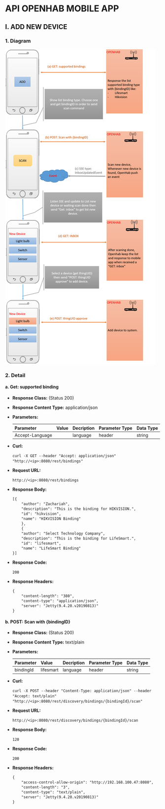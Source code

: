 # API OPENHAB MOBILE APP
## I. ADD NEW DEVICE
### 1. Diagram
![Diagram](/addnewdevicediagram.png)
### 2. Detail
#### a. Get: supported binding
* **Response Class:** (Status 200)

* **Response Content Type:** application/json

* **Parameters:** 

    |Parameter|Value|Decription|Parameter Type|Data Type|
    |---------|-----|----------|--------------|---------|
    |Accept-Language||language |    header    |  string |

* **Curl:** 

    ```curl -X GET --header "Accept: application/json" "http://<ip>:8080/rest/bindings"```

* **Request URL:**

    ```http://<ip>:8080/rest/bindings```

* **Response Body:**

    ```
    [{
        "author": "Zachariah",
        "description": "This is the binding for HIKVISION.",
        "id": "hikvision",
        "name": "HIKVISION Binding"
        },
        {
        "author": "Select Technology Company",
        "description": "This is the binding for LifeSmart.",
        "id": "lifesmart",
        "name": "LifeSmart Binding"
    }]
    ```

* **Response Code:** 

    ```200```

* **Response Headers:**

    ```
    {
        "content-length": "380",
        "content-type": "application/json",
        "server": "Jetty(9.4.20.v20190813)"
    }
    ```
    
#### b. POST: Scan with {bindingID}
* **Response Class:** (Status 200)

* **Response Content Type:** text/plain

* **Parameters:** 

    |Parameter|Value|Decription|Parameter Type|Data Type|
    |---------|-----|----------|--------------|---------|
    |bindingId|lifesmart|language|    header  |  string |

* **Curl:** 

    ```curl -X POST --header "Content-Type: application/json" --header "Accept: text/plain" "http://<ip>:8080/rest/discovery/bindings/{bindingId}/scan"```

* **Request URL:**

    ```http://<ip>:8080/rest/discovery/bindings/{bindingId}/scan```

* **Response Body:**

    ```120```

* **Response Code:** 

    ```200```

* **Response Headers:**

    ```
    {
        "access-control-allow-origin": "http://192.168.100.47:8080",
        "content-length": "3",
        "content-type": "text/plain",
        "server": "Jetty(9.4.20.v20190813)"
    }
    ```


